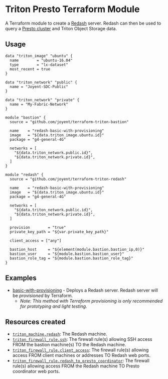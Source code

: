# Triton Presto Terraform Module

A Terraform module to create a [Redash](https://prestodb.io/) server. Redash can then be used to 
query a [Presto cluster](https://github.com/joyent/terraform-triton-presto) and Triton Object Storage data.

## Usage

```hcl
data "triton_image" "ubuntu" {
  name        = "ubuntu-16.04"
  type        = "lx-dataset"
  most_recent = true
}

data "triton_network" "public" {
  name = "Joyent-SDC-Public"
}

data "triton_network" "private" {
  name = "My-Fabric-Network"
}

module "bastion" {
  source = "github.com/joyent/terraform-triton-bastion"

  name    = "redash-basic-with-provisioning"
  image   = "${data.triton_image.ubuntu.id}"
  package = "g4-general-4G"

  networks = [
    "${data.triton_network.public.id}",
    "${data.triton_network.private.id}",
  ]
}

module "redash" {
  source = "github.com/joyent/terraform-triton-redash"

  name    = "redash-basic-with-provisioning"
  image   = "${data.triton_image.ubuntu.id}"
  package = "g4-general-4G"

  networks = [
    "${data.triton_network.public.id}",
    "${data.triton_network.private.id}",
  ]

  provision        = "true"
  private_key_path = "${var.private_key_path}"

  client_access = ["any"]

  bastion_host     = "${element(module.bastion.bastion_ip,0)}"
  bastion_user     = "${module.bastion.bastion_user}"
  bastion_role_tag = "${module.bastion.bastion_role_tag}"
}
```

## Examples
- [basic-with-provisioning](examples/basic-with-provisioning) - Deploys a Redash server. Redash server 
will be _provisioned_ by Terraform.
  - _Note: This method with Terraform provisioning is only recommended for prototyping and light testing._

## Resources created

- [`triton_machine.redash`](https://www.terraform.io/docs/providers/triton/r/triton_machine.html): The Redash machine. 
- [`triton_firewall_rule.ssh`](https://www.terraform.io/docs/providers/triton/r/triton_firewall_rule.html): The firewall
rule(s) allowing SSH access FROM the bastion machine(s) TO the Redash machine.
- [`triton_firewall_rule.client_access`](https://www.terraform.io/docs/providers/triton/r/triton_firewall_rule.html): The 
firewall rule(s) allowing access FROM client machines or addresses TO Redash web ports.
- [`triton_firewall_rule.redash_to_presto_coordinator`](https://www.terraform.io/docs/providers/triton/r/triton_firewall_rule.html): The 
firewall rule(s) allowing access FROM the Redash machine TO Presto coordinator web ports.
